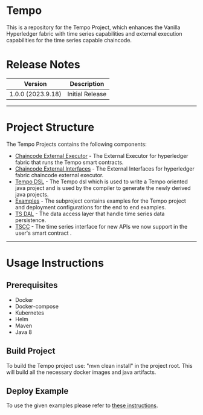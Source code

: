 # Tempo

This is a repository for the Tempo Project, which enhances the Vanilla Hyperledger fabric with time series capabilities
and external execution capabilities for the time series capable chaincode.

# Release Notes

| Version               | Description    |
|-----------------------|----------------|
| 1.0.0 (2023.9.18) | Initial Release |

---

# Project Structure
The Tempo Projects contains the following components:
- [Chaincode External Executor](chaincode-external-executor) - The External Executor for hyperledger fabric that runs the
  Tempo smart contracts.
- [Chaincode External Interfaces](chaincode-external-interfaces) - The External Interfaces for hyperledger fabric chaincode external executor.
- [Tempo DSL](dsl) - The Tempo dsl which is used to write a Tempo oriented java project and is used by the compiler
    to generate the newly derived java projects.
- [Examples](examples) - The subproject contains examples for the Tempo project and deployment configurations for the end to end
examples.
- [TS DAL](ts-dal) - The data access layer that handle time series data persistence.
- [TSCC](tscc) - The time series interface for new APIs we now support in the user's smart contract .

---

# Usage Instructions

## Prerequisites

- Docker
- Docker-compose
- Kubernetes
- Helm
- Maven
- Java 8

## Build Project

To build the Tempo project use: "mvn clean install" in the project root.
This will build all the necessary docker images and java artifacts.

## Deploy Example

To use the given examples please refer to [these instructions](examples/README.md).
